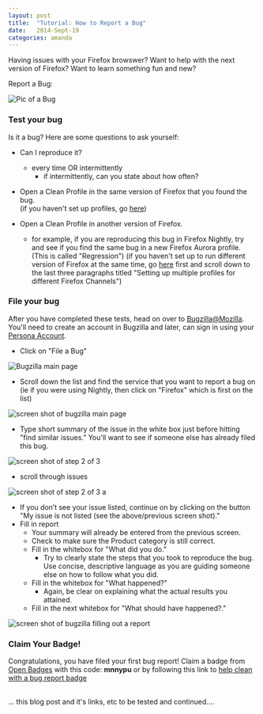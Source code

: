 ```yaml
---
layout: post
title:  "Tutorial: How to Report a Bug"
date:   2014-Sept-19
categories: amanda
---
```


Having issues with your Firefox browswer?  Want to help with the next version of Firefox?  Want to learn something fun and new? 


Report a Bug:

![Pic of a Bug](http://ascendproject.org/participants/portland/amanda/img/2004_security_bug.jpg" "Pic of a bug")


### Test your bug

Is it a bug?  Here are some questions to ask yourself:
* Can I reproduce it?
	- every time OR intermittently
		- if intermittently, can you state about how often?
* Open a Clean Profile in the same version of Firefox that you found the bug.  
(if you haven't set up profiles, go [here](https://support.mozilla.org/en-US/kb/profile-manager-create-and-remove-firefox-profiles))

* Open a Clean Profile in another version of Firefox.
	- for example, if you are reproducing this bug in Firefox Nightly, try and see if you find the same bug in a new Firefox Aurora profile.  (This is called "Regression") (if you haven't set up to run different version of Firefox at the same time, go [here](https://developer.mozilla.org/en-US/docs/Mozilla/Multiple_Firefox_Profiles) first and scroll down to the last three paragraphs titled "Setting up multiple profiles for different Firefox Channels")

### File your bug

After you have completed these tests, head on over to [Bugzilla@Mozilla](https://bugzilla.mozilla.org/).  You'll need to create an account in Bugzilla and later, can sign in using your [Persona Account](https://support.mozilla.org/en-US/kb/what-is-persona-and-how-does-it-work).

* Click on "File a Bug"

![Bugzilla main page](http://ascendproject.org/participants/portland/amanda/img/Screen_Shot_Bugzilla.png "Bugzilla main page screenshot")

* Scroll down the list and find the service that you want to report a bug on (ie if you were using Nightly, then click on "Firefox" which is first on the list)

![screen shot of bugzilla main page](http://ascendproject.org/participants/portland/amanda/img/screen_shot_bugzilla_1_of_3.png "Bugzilla main page screenshot")

* Type short summary of the issue in the white box just before hitting "find similar issues.”  You'll want to see if someone else has already filed this bug.

![screen shot of step 2 of 3](http://ascendproject.org/participants/portland/amanda/img/screen_shot_bugzilla_2_of_3.png "screen shot of step 2 of 3")

* scroll through issues

![screen shot of step 2 of 3 a](http://ascendproject.org/participants/portland/amanda/img/screen_shot_bugzilla_2_of_3_a.png "screen shot of step 2 of 3 a")

* If you don’t see your issue listed, continue on by clicking on the button "My issue is not listed (see the above/previous screen shot)."
* Fill in report
  * Your summary will already be entered from the previous screen.
  * Check to make sure the Product category is still correct.
  * Fill in the whitebox for "What did you do."  
    * Try to clearly state the steps that you took to reproduce the bug.  Use
concise, descriptive language as you are guiding someone else on how to follow what you did.
  * Fill in the whitebox for "What happened?"  
    * Again, be clear on explaining what the actual results you attained.
  * Fill in the next whitebox for "What should have happened?."

![screen shot of bugzilla filling out a report](http://ascendproject.org/participants/portland/amanda/img/screen_shot_bugzilla_3_of_3.png "screen shot of bugzilla filling out a report")

### Claim Your Badge!

Congratulations, you have filed your first bug report!  Claim a badge from [Open Badges](http://badges.mozilla.org) with this code:  __mnnypu__
or by following this link to [help clean with a bug report badge](https://badges.mozilla.org/en-US/badges/claim/mnnypu)


<br>
... this blog post and it's links, etc to be tested and continued....